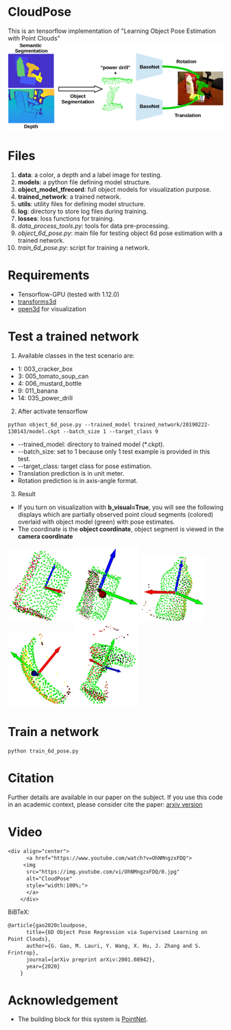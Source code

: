 # CloudPose
This is an tensorflow implementation of "Learning Object Pose Estimation with Point Clouds"
![](figure/System_fig.png?raw=true)
# Files
1. **data**: a color, a depth and a label image for testing.
2. **models**: a python file defining model structure.
3. **object_model_tfrecord**: full object models for visualization purpose.
4. **trained_network**: a trained network.
5. **utils**: utility files for defining model structure.
6. **log**: directory to store log files during training.
7. **losses**: loss functions for training.
8. *data_process_tools.py*: tools for data pre-processing.
9. *object_6d_pose.py*: main file for testing object 6d pose estimation with a trained network.
10. *train_6d_pose.py*: script for training a network.


# Requirements
* Tensorflow-GPU (tested with 1.12.0)
* [transforms3d](https://matthew-brett.github.io/transforms3d/)
* [open3d](http://www.open3d.org/docs/getting_started.html) for visualization

# Test a trained network
1. Available classes in the test scenario are: 
 * 1: 003_cracker_box
 * 3: 005_tomato_soup_can
 * 4: 006_mustard_bottle
 * 9: 011_banana
 * 14: 035_power_drill
2. After activate tensorflow
```
python object_6d_pose.py --trained_model trained_network/20190222-130143/model.ckpt --batch_size 1 --target_class 9
```
* --trained_model: directory to trained model (*.ckpt).
* --batch_size: set to 1 because only 1 test example is provided in this test.
* --target_class: target class for pose estimation.
* Translation prediction is in unit meter.
* Rotation prediction is in axis-angle format.
3. Result
* If you turn on visualization with **b_visual=True**, you will see the following displays which are partially observed point cloud segments (colored) overlaid with object model (green) with pose estimates. 
* The coordinate is the **object coordinate**, object segment is viewed in the **camera coordinate** 
<p float="center">
  <img src="/figure/1.png" width="150" />
  <img src="/figure/3.png" width="150" /> 
  <img src="/figure/4.png" width="150" />
  <img src="/figure/9.png" width="150" />
  <img src="/figure/14.png" width="150" />
</p>

# Train a network
```
python train_6d_pose.py
```
# Citation
Further details are available in our paper on the subject. If you use this code in an academic context, please consider cite the paper:
[arxiv version](https://arxiv.org/abs/2001.08942)

# Video
```
<div align="center">
      <a href="https://www.youtube.com/watch?v=OhNMngzxFDQ">
     <img 
      src="https://img.youtube.com/vi/OhNMngzxFDQ/0.jpg" 
      alt="CloudPose" 
      style="width:100%;">
      </a>
    </div>
```

BiBTeX:
```
@article{gao2020cloudpose,
      title={6D Object Pose Regression via Supervised Learning on Point Clouds},
      author={G. Gao, M. Lauri, Y. Wang, X. Hu, J. Zhang and S. Frintrop},
      journal={arXiv preprint arXiv:2001.08942},
      year={2020}
    }
```

# Acknowledgement
* The building block for this system is [PointNet](https://github.com/charlesq34/pointnet).
